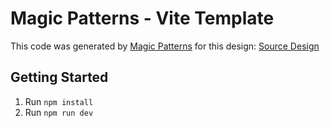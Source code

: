 # Magic Patterns - Vite Template

This code was generated by [Magic Patterns](https://magicpatterns.com) for this design: [Source Design](https://www.magicpatterns.com/c/18fpjbzamywdbam6vagy2r)

## Getting Started

1. Run `npm install`
2. Run `npm run dev`
